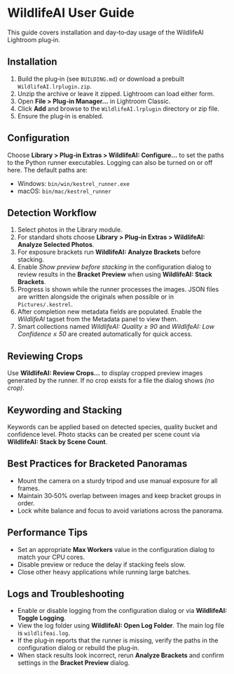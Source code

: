 # WildlifeAI User Guide

This guide covers installation and day‑to‑day usage of the WildlifeAI Lightroom
plug‑in.

## Installation

1. Build the plug‑in (see `BUILDING.md`) or download a prebuilt
   `WildlifeAI.lrplugin.zip`.
2. Unzip the archive or leave it zipped. Lightroom can load either form.
3. Open **File > Plug‑in Manager…** in Lightroom Classic.
4. Click **Add** and browse to the `WildlifeAI.lrplugin` directory or zip file.
5. Ensure the plug‑in is enabled.

## Configuration

Choose **Library > Plug‑in Extras > WildlifeAI: Configure…** to set the paths to
the Python runner executables. Logging can also be turned on or off here. The
default paths are:

- Windows: `bin/win/kestrel_runner.exe`
- macOS: `bin/mac/kestrel_runner`

## Detection Workflow

1. Select photos in the Library module.
2. For standard shots choose **Library > Plug‑in Extras > WildlifeAI: Analyze Selected Photos**.
3. For exposure brackets run **WildlifeAI: Analyze Brackets** before stacking.
4. Enable *Show preview before stacking* in the configuration dialog to review results in the **Bracket Preview** when using **WildlifeAI: Stack Brackets**.
5. Progress is shown while the runner processes the images. JSON files are
   written alongside the originals when possible or in `Pictures/.kestrel`.
6. After completion new metadata fields are populated. Enable the *WildlifeAI*
   tagset from the Metadata panel to view them.
7. Smart collections named *WildlifeAI: Quality ≥ 90* and *WildlifeAI: Low
   Confidence ≤ 50* are created automatically for quick access.

## Reviewing Crops

Use **WildlifeAI: Review Crops…** to display cropped preview images generated by
the runner. If no crop exists for a file the dialog shows *(no crop)*.

## Keywording and Stacking

Keywords can be applied based on detected species, quality bucket and confidence
level. Photo stacks can be created per scene count via **WildlifeAI: Stack by
Scene Count**.

## Best Practices for Bracketed Panoramas

- Mount the camera on a sturdy tripod and use manual exposure for all frames.
- Maintain 30‑50% overlap between images and keep bracket groups in order.
- Lock white balance and focus to avoid variations across the panorama.

## Performance Tips

- Set an appropriate **Max Workers** value in the configuration dialog to match your CPU cores.
- Disable preview or reduce the delay if stacking feels slow.
- Close other heavy applications while running large batches.

## Logs and Troubleshooting

- Enable or disable logging from the configuration dialog or via
  **WildlifeAI: Toggle Logging**.
- View the log folder using **WildlifeAI: Open Log Folder**. The main log file is
  `wildlifeai.log`.
- If the plug‑in reports that the runner is missing, verify the paths in the
  configuration dialog or rebuild the plug‑in.
- When stack results look incorrect, rerun **Analyze Brackets** and confirm settings in the **Bracket Preview** dialog.

